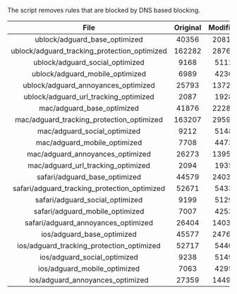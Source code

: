 The script removes rules that are blocked by DNS based blocking.


| File | Original | Modified |
|:----:|:-----:|:-----:|
| ublock/adguard_base_optimized | 40356 | 20819 |
| ublock/adguard_tracking_protection_optimized | 162282 | 28766 |
| ublock/adguard_social_optimized | 9168 | 5112 |
| ublock/adguard_mobile_optimized | 6989 | 4236 |
| ublock/adguard_annoyances_optimized | 25793 | 13720 |
| ublock/adguard_url_tracking_optimized | 2087 | 1928 |
| mac/adguard_base_optimized | 41876 | 22283 |
| mac/adguard_tracking_protection_optimized | 163207 | 29599 |
| mac/adguard_social_optimized | 9212 | 5148 |
| mac/adguard_mobile_optimized | 7708 | 4473 |
| mac/adguard_annoyances_optimized | 26273 | 13958 |
| mac/adguard_url_tracking_optimized | 2094 | 1935 |
| safari/adguard_base_optimized | 44579 | 24037 |
| safari/adguard_tracking_protection_optimized | 52671 | 5433 |
| safari/adguard_social_optimized | 9199 | 5129 |
| safari/adguard_mobile_optimized | 7007 | 4253 |
| safari/adguard_annoyances_optimized | 26404 | 14034 |
| ios/adguard_base_optimized | 45577 | 24760 |
| ios/adguard_tracking_protection_optimized | 52717 | 5440 |
| ios/adguard_social_optimized | 9238 | 5149 |
| ios/adguard_mobile_optimized | 7063 | 4295 |
| ios/adguard_annoyances_optimized | 27359 | 14491 |